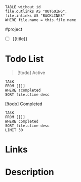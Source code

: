 ```dataview 	
TABLE without id	
file.outlinks AS "OUTGOING", 	
file.inlinks AS "BACKLINKS"	
WHERE file.name = this.file.name 
```


#project 
- [ ] {{title}}
# Todo List
>[!todo] Active
```dataview
TASK
FROM [[]]
WHERE !completed
SORT file.ctime desc
```

[!todo] Completed
```dataview
TASK
FROM [[]]
WHERE completed
SORT file.ctime desc
LIMIT 30
```

# Links

# Description

